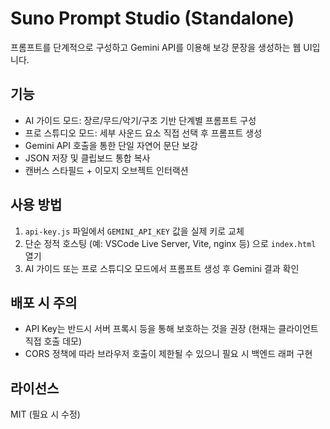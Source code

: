 # Suno Prompt Studio (Standalone)

프롬프트를 단계적으로 구성하고 Gemini API를 이용해 보강 문장을 생성하는 웹 UI입니다.

## 기능
- AI 가이드 모드: 장르/무드/악기/구조 기반 단계별 프롬프트 구성
- 프로 스튜디오 모드: 세부 사운드 요소 직접 선택 후 프롬프트 생성
- Gemini API 호출을 통한 단일 자연어 문단 보강
- JSON 저장 및 클립보드 통합 복사
- 캔버스 스타필드 + 이모지 오브젝트 인터랙션

## 사용 방법
1. `api-key.js` 파일에서 `GEMINI_API_KEY` 값을 실제 키로 교체
2. 단순 정적 호스팅 (예: VSCode Live Server, Vite, nginx 등) 으로 `index.html` 열기
3. AI 가이드 또는 프로 스튜디오 모드에서 프롬프트 생성 후 Gemini 결과 확인

## 배포 시 주의
- API Key는 반드시 서버 프록시 등을 통해 보호하는 것을 권장 (현재는 클라이언트 직접 호출 데모)
- CORS 정책에 따라 브라우저 호출이 제한될 수 있으니 필요 시 백엔드 래퍼 구현

## 라이선스
MIT (필요 시 수정)
